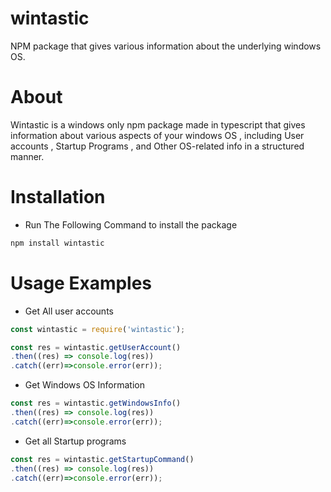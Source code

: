 # wintastic
 NPM package that gives various information about the underlying windows OS.

# About
 Wintastic is a windows only npm package made in typescript that gives information about various aspects of your windows OS , including User accounts , Startup Programs , and Other OS-related info in a structured manner.


# Installation
- Run The Following Command to install the package
 ```sh
 npm install wintastic
 ```

# Usage Examples
- Get All user accounts
```js
const wintastic = require('wintastic');

const res = wintastic.getUserAccount()
.then((res) => console.log(res))
.catch((err)=>console.error(err));
```

- Get Windows OS Information
```js
const res = wintastic.getWindowsInfo()
.then((res) => console.log(res))
.catch((err)=>console.error(err));
```

- Get all Startup programs
```js
const res = wintastic.getStartupCommand()
.then((res) => console.log(res))
.catch((err)=>console.error(err));
```

